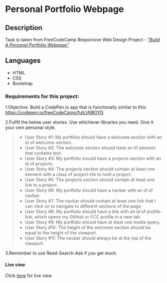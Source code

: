 # Personal Portfolio Webpage

## Description

Task is taken from FreeCodeCamp Responsive Web Design Project - [_"Build A Personal Portfolio Webpage"_](https://www.freecodecamp.org/learn/responsive-web-design/responsive-web-design-projects/build-a-personal-portfolio-webpage)

## Languages

- HTML
- CSS
- Bootstrap

### Requirements for this project:

1.Objective: Build a CodePen.io app that is functionally similar to this: https://codepen.io/freeCodeCamp/full/zNBOYG.

2.Fulfill the below user stories. Use whichever libraries you need. Give it your own personal style.

> - User Story #1: My portfolio should have a welcome section with an id of welcome-section.
> - User Story #2: The welcome section should have an h1 element that contains text.
> - User Story #3: My portfolio should have a projects section with an id of projects.
> - User Story #4: The projects section should contain at least one element with a class of project-tile to hold a project.
> - User Story #5: The projects section should contain at least one link to a project.
> - User Story #6: My portfolio should have a navbar with an id of navbar.
> - User Story #7: The navbar should contain at least one link that I can click on to navigate to different sections of the page.
> - User Story #8: My portfolio should have a link with an id of profile-link, which opens my GitHub or FCC profile in a new tab.
> - User Story #9: My portfolio should have at least one media query.
> - User Story #10: The height of the welcome section should be equal to the height of the viewport.
> - User Story #11: The navbar should always be at the top of the viewport.

3.Remember to use Read-Search-Ask if you get stuck.

#### Live view

Click [_here_](https://3trzw.csb.app/) for live view
